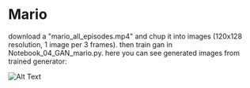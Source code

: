 # Mario
download a "mario_all_episodes.mp4" and chup it into images (120x128 resolution, 1 image per 3 frames). then train gan in Notebook_04_GAN_mario.py.
here you can see generated images from trained generator:

![Alt Text](https://www.dropbox.com/s/owjy8kc7l0vv5f9/dcgan.gif?raw=1)
